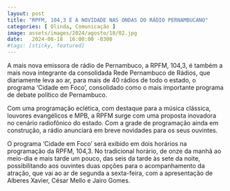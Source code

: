 ```yaml
---
layout: post
title: "RPFM, 104,3 É A NOVIDADE NAS ONDAS DO RÁDIO PERNAMBUCANO"
categories: [ Olinda, Comunicação ]
image: assets/images/2024/agosto/18/02.jpg
date:   2024-08-18  16:00:00 -0300
#tags: [sticky, featured]
---
```

A mais nova emissora de rádio de Pernambuco, a RPFM, 104,3, é também a mais nova integrante da consolidada Rede Pernambuco de Rádios, que diariamente leva ao ar, para mais de 40 rádios de todo o estado, o programa ‘Cidade em Foco’, consolidado como o mais importante programa de debate político de Pernambuco. 

Com uma programação eclética, com destaque para a música clássica, louvores evangélicos e MPB, a RPFM surge com uma proposta inovadora no cenário radiofônico do estado. Com a grade de programação ainda em construção, a rádio anunciará em breve novidades para os seus ouvintes.

O programa ‘Cidade em Foco’ será exibido em dois horários na programação da RPFM, 104,3. No tradicional horário, de onze da manhã ao meio-dia e mais tarde um pouco, das seis da tarde às sete da noite, possibilitando aos ouvintes duas opções para o acompanhamento da atração, que vai ao ar de segunda a sexta-feira, com a apresentação de Alberes Xavier, César Mello e Jairo Gomes.

